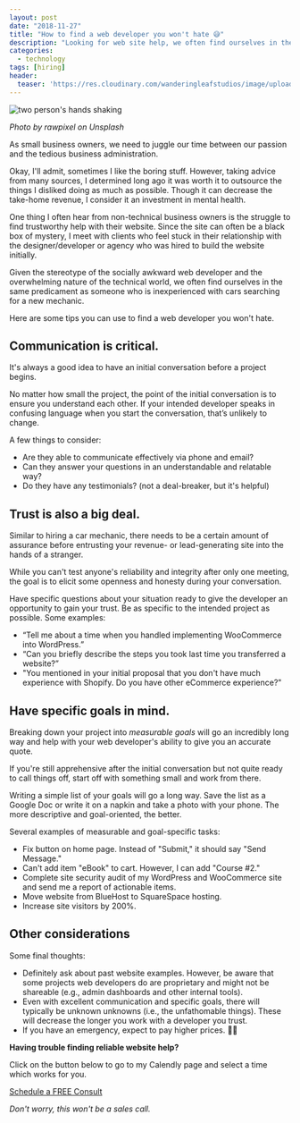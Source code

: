 ```yaml
---
layout: post
date: "2018-11-27"
title: "How to find a web developer you won't hate 😅"
description: "Looking for web site help, we often find ourselves in the same predicament as someone who is inexperienced with cars searching for a new mechanic. Here are some tips you can use to find a web developer you won't hate."
categories:
  - technology
tags: [hiring]
header:
  teaser: 'https://res.cloudinary.com/wanderingleafstudios/image/upload/b_auto,c_pad,g_center,h_630,w_1200/v1537890988/chrisjmears.com/blog/rawpixel-699806-unsplash.jpg'
---
```


![two person's hands shaking](https://res.cloudinary.com/wanderingleafstudios/image/upload/v1543340510/chrisjmears.com/blog/rawpixel-699806-unsplash.jpg)

<div class="text-right text-grey text-sm mb-6">
  <em>Photo by rawpixel on Unsplash</em>
</div>

As small business owners, we need to juggle our time between our passion and the tedious business administration.

Okay, I'll admit, sometimes I like the boring stuff. However, taking advice from many sources, I determined long ago it was worth it to outsource the things I disliked doing as much as possible. Though it can decrease the take-home revenue, I consider it an investment in mental health.

One thing I often hear from non-technical business owners is the struggle to find trustworthy help with their website. Since the site can often be a black box of mystery, I meet with clients who feel stuck in their relationship with the designer/developer or agency who was hired to build the website initially.

Given the stereotype of the socially awkward web developer and the overwhelming nature of the technical world, we often find ourselves in the same predicament as someone who is inexperienced with cars searching for a new mechanic.

Here are some tips you can use to find a web developer you won't hate.

## Communication is critical.
It's always a good idea to have an initial conversation before a project begins.

No matter how small the project, the point of the initial conversation is to ensure you understand each other. If your intended developer speaks in confusing language when you start the conversation, that’s unlikely to change.

A few things to consider:

* Are they able to communicate effectively via phone and email?
* Can they answer your questions in an understandable and relatable way?
* Do they have any testimonials? (not a deal-breaker, but it's helpful)

## Trust is also a big deal.
Similar to hiring a car mechanic, there needs to be a certain amount of assurance before entrusting your revenue- or lead-generating site into the hands of a stranger.

While you can't test anyone's reliability and integrity after only one meeting, the goal is to elicit some openness and honesty during your conversation.

Have specific questions about your situation ready to give the developer an opportunity to gain your trust.  Be as specific to the intended project as possible. Some examples:

* “Tell me about a time when you handled implementing WooCommerce into WordPress.”
* “Can you briefly describe the steps you took last time you transferred a website?”
* "You mentioned in your initial proposal that you don't have much experience with Shopify. Do you have other eCommerce experience?"

## Have specific goals in mind.
Breaking down your project into *measurable goals* will go an incredibly long way and help with your web developer's ability to give you an accurate quote.

If you're still apprehensive after the initial conversation but not quite ready to call things off, start off with something small and work from there.

Writing a simple list of your goals will go a long way. Save the list as a Google Doc or write it on a napkin and take a photo with your phone. The more descriptive and goal-oriented, the better.

Several examples of measurable and goal-specific tasks:

* Fix button on home page. Instead of "Submit," it should say "Send Message."
* Can't add item "eBook" to cart. However, I can add "Course #2."
* Complete site security audit of my WordPress and WooCommerce site and send me a report of actionable items.
* Move website from BlueHost to SquareSpace hosting.
* Increase site visitors by 200%.

## Other considerations
Some final thoughts:

* Definitely ask about past website examples. However, be aware that some projects web developers do are proprietary and might not be shareable (e.g., admin dashboards and other internal tools).
* Even with excellent communication and specific goals, there will typically be unknown unknowns (i.e., the unfathomable things). These will decrease the longer you work with a developer you trust.
* If you have an emergency, expect to pay higher prices. 🤷‍♂️

<div class="text-center mt-10 border bg-grey-lightest p-6">
  <p>
    <strong class="text-2xl">Having trouble finding reliable website help?</strong>
  </p>
  <p>
    Click on the button below to go to my Calendly page and select a time which works for you.
  </p>
  <p>
    <a href="https://calendly.com/chrisjmears/website-woes-intro" class="js-event-track bg-green-dark border-2 border-white hover:bg-green font-semibold py-3 px-5 rounded shadow-md hover:shadow-none text-2xl inline-block no-underline">
      <span class="text-white">Schedule a FREE Consult</span>
    </a>
  </p>
  <p>
    <em class="text-base">Don't worry, this won't be a sales call.</em>
  </p>
</div>
